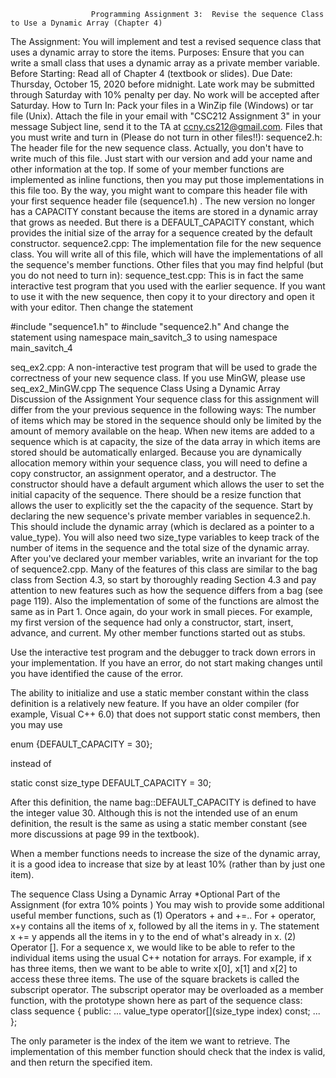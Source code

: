                       Programming Assignment 3:  Revise the sequence Class to Use a Dynamic Array (Chapter 4)
The Assignment:
You will implement and test a revised sequence class that uses a dynamic array to store the items.
Purposes:
Ensure that you can write a small class that uses a dynamic array as a private member variable.
Before Starting:
Read all of Chapter 4 (textbook or slides).
Due Date:
Thursday, October 15, 2020 before midnight. Late work may be submitted through Saturday with 10% penalty per day. No work will be accepted after Saturday.
How to Turn In:
Pack your files in a WinZip file (Windows) or tar file (Unix). Attach the file in your email with "CSC212 Assignment 3" in your message Subject line, send it to the TA at ccny.cs212@gmail.com.
Files that you must write and turn in (Please do not turn in other files!!):
sequence2.h: The header file for the new sequence class. Actually, you don't have to write much of this file. Just start with our version and add your name and other information at the top. If some of your member functions are implemented as inline functions, then you may put those implementations in this file too. By the way, you might want to compare this header file with your first sequence header file (sequence1.h) . The new version no longer has a CAPACITY constant because the items are stored in a dynamic array that grows as needed. But there is a DEFAULT_CAPACITY constant, which provides the initial size of the array for a sequence created by the default constructor.
sequence2.cpp: The implementation file for the new sequence class. You will write all of this file, which will have the implementations of all the sequence's member functions.
Other files that you may find helpful (but you do not need to turn in):
sequence_test.cpp: This is in fact the same interactive test program that you used with the earlier sequence. If you want to use it with the new sequence, then copy it to your directory and open it with your editor. Then change the statement

#include "sequence1.h"
to
#include "sequence2.h"
And change the statement
using namespace main_savitch_3
to
using namespace main_savitch_4

seq_ex2.cpp: A non-interactive test program that will be used to grade the correctness of your new sequence class. If you use MinGW, please use seq_ex2_MinGW.cpp
The sequence Class Using a Dynamic Array
Discussion of the Assignment
Your sequence class for this assignment will differ from the your previous sequence in the following ways:
The number of items which may be stored in the sequence should only be limited by the amount of memory available on the heap. When new items are added to a sequence which is at capacity, the size of the data array in which items are stored should be automatically enlarged.
Because you are dynamically allocation memory within your sequence class, you will need to define a copy constructor, an assignment operator, and a destructor.
The constructor should have a default argument which allows the user to set the initial capacity of the sequence.
There should be a resize function that allows the user to explicitly set the the capacity of the sequence.
Start by declaring the new sequence's private member variables in sequence2.h. This should include the dynamic array (which is declared as a pointer to a value_type). You will also need two size_type variables to keep track of the number of items in the sequence and the total size of the dynamic array. After you've declared your member variables, write an invariant for the top of sequence2.cpp.
Many of the features of this class are similar to the bag class from Section 4.3, so start by thoroughly reading Section 4.3 and pay attention to new features such as how the sequence differs from a bag (see page 119). Also the implementation of some of the functions are almost the same as in Part 1. Once again, do your work in small pieces. For example, my first version of the sequence had only a constructor, start, insert, advance, and current. My other member functions started out as stubs.

Use the interactive test program and the debugger to track down errors in your implementation. If you have an error, do not start making changes until you have identified the cause of the error.

The ability to initialize and use a static member constant within the class definition is a relatively new feature. If you have an older compiler (for example, Visual C++ 6.0) that does not support static const members, then you may use

enum {DEFAULT_CAPACITY = 30};

instead of

static const size_type DEFAULT_CAPACITY = 30;

After this definition, the name bag::DEFAULT_CAPACITY is defined to have the integer value 30. Although this is not the intended use of an enum definition, the result is the same as using a static member constant (see more discussions at page 99 in the textbook).

When a member functions needs to increase the size of the dynamic array, it is a good idea to increase that size by at least 10% (rather than by just one item).
 

The sequence Class Using a Dynamic Array
*Optional Part of the Assignment (for extra 10% points )
You may wish to provide some additional useful member functions, such as
(1) Operators + and +=.. For + operator, x+y contains all the items of x, followed by all the items in y. The statement x += y appends all the items in y to the end of what's already in x.
(2) Operator []. For a sequence x, we would like to be able to refer to the individual items using the usual C++ notation for arrays. For example, if x has three items, then we want to be able to write x[0], x[1] and x[2] to access these three items. The use of the square brackets is called the subscript operator. The subscript operator may be overloaded as a member function, with the prototype shown here as part of the sequence class:
class sequence
{
public:
    ...
    value_type operator[](size_type index) const;
    ...
};

The only parameter is the index of the item we want to retrieve. The implementation of this member function should check that the index is valid, and then return the specified item.
